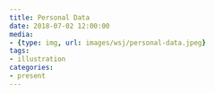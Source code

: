 ```yaml
---
title: Personal Data
date: 2018-07-02 12:00:00
media:
- {type: img, url: images/wsj/personal-data.jpeg}
tags:
- illustration
categories:
- present
---
```

